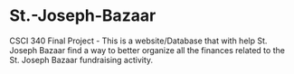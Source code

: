 # St.-Joseph-Bazaar
CSCI 340 Final Project - This is a website/Database that with help St. Joseph Bazaar find a way to better organize all the finances related to the St. Joseph Bazaar fundraising activity.
